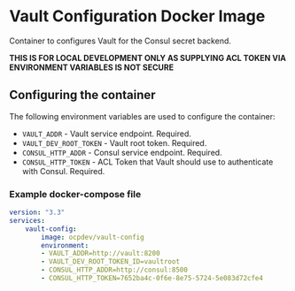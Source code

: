 # Vault Configuration Docker Image
Container to configures Vault for the Consul secret backend.

__THIS IS FOR LOCAL DEVELOPMENT ONLY AS SUPPLYING ACL TOKEN VIA ENVIRONMENT VARIABLES IS NOT SECURE__

## Configuring the container
The following environment variables are used to configure the container:
* `VAULT_ADDR` - Vault service endpoint. Required.
* `VAULT_DEV_ROOT_TOKEN` - Vault root token. Required.
* `CONSUL_HTTP_ADDR` - Consul service endpoint. Required.
* `CONSUL_HTTP_TOKEN` - ACL Token that Vault should use to authenticate with Consul. Required.

### Example docker-compose file
```yaml
version: "3.3"
services:
    vault-config:
        image: ocpdev/vault-config
        environment:
        - VAULT_ADDR=http://vault:8200
        - VAULT_DEV_ROOT_TOKEN_ID=vaultroot
        - CONSUL_HTTP_ADDR=http://consul:8500
        - CONSUL_HTTP_TOKEN=7652ba4c-0f6e-8e75-5724-5e083d72cfe4

```